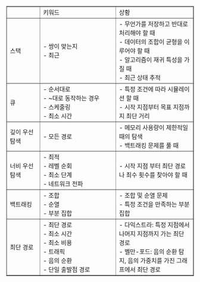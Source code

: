 <table style="border-collapse: collapse; width: 100%;" border="1" data-ke-align="alignLeft" data-ke-style="style12">
<tbody>
<tr>
<td style="width: 17.7519%;">&nbsp;</td>
<td style="width: 40.7752%;">키워드</td>
<td style="width: 41.4728%;">상황</td>
</tr>
<tr>
<td style="width: 17.7519%;">스택</td>
<td style="width: 40.7752%;">- 쌍이 맞는지<br />- 최근</td>
<td style="width: 41.4728%;">- 무언가를 저장하고 반대로 처리해야 할 때<br />- 데이터의 조합이 균형을 이루어야 할 때<br />- 알고리즘이 재귀 특성을 가질 때<br />- 최근 상태 추적</td>
</tr>
<tr>
<td style="width: 17.7519%;">큐</td>
<td style="width: 40.7752%;">- 순서대로<br />- ~대로 동작하는 경우<br />- 스케줄링<br />- 최소 시간</td>
<td style="width: 41.4728%;">- 특정 조건에 따라 시뮬레이션 할 때<br />- 시작 지점부터 목표 지점까지 최단 거리</td>
</tr>
<tr>
<td style="width: 17.7519%;">깊이 우선 탐색</td>
<td style="width: 40.7752%;">- 모든 경로</td>
<td style="width: 41.4728%;">- 메모리 사용량이 제한적일 때의 탐색<br />- 백트래킹 문제를 풀 때</td>
</tr>
<tr>
<td style="width: 17.7519%;">너비 우선 탐색</td>
<td style="width: 40.7752%;">- 최적<br />- 레벨 순회<br />- 최소 단계<br />- 네트워크 전파</td>
<td style="width: 41.4728%;">- 시작 지점 부터 최단 경로나 최수 횟수를 찾아야 할 때</td>
</tr>
<tr>
<td style="width: 17.7519%;">백트래킹</td>
<td style="width: 40.7752%;">- 조합<br />- 순열<br />- 부분 집합</td>
<td style="width: 41.4728%;">- 조합 및 순열 문제<br />- 특정 조건을 만족하는 부분 집합</td>
</tr>
<tr>
<td style="width: 17.7519%;">최단 경로</td>
<td style="width: 40.7752%;">- 최단 경로<br />- 최소 시간<br />- 최소 비용<br />- 트래픽<br />- 음의 순환<br />- 단일 출발점 경로</td>
<td style="width: 41.4728%;">- 다익스트라: 특정 지점에서 나머지 지점까지 가는 최단 경로<br />- 벨만-포드: 음의 순환 탐지, 음의 가중치를 가진 그래프에서 최단 경로</td>
</tr>
</tbody>
</table>